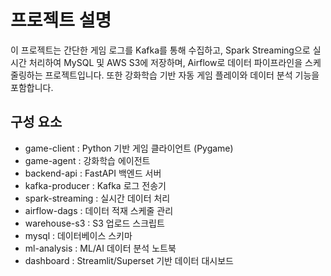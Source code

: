 # 프로젝트 설명
이 프로젝트는 간단한 게임 로그를 Kafka를 통해 수집하고,
Spark Streaming으로 실시간 처리하여 MySQL 및 AWS S3에 저장하며,
Airflow로 데이터 파이프라인을 스케줄링하는 프로젝트입니다.
또한 강화학습 기반 자동 게임 플레이와 데이터 분석 기능을 포함합니다.

## 구성 요소
- game-client : Python 기반 게임 클라이언트 (Pygame)
- game-agent : 강화학습 에이전트
- backend-api : FastAPI 백엔드 서버
- kafka-producer : Kafka 로그 전송기
- spark-streaming : 실시간 데이터 처리
- airflow-dags : 데이터 적재 스케줄 관리
- warehouse-s3 : S3 업로드 스크립트
- mysql : 데이터베이스 스키마
- ml-analysis : ML/AI 데이터 분석 노트북
- dashboard : Streamlit/Superset 기반 데이터 대시보드

